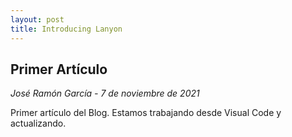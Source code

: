 ```yaml
---
layout: post
title: Introducing Lanyon
---
```


## Primer Artículo
*José Ramón García - 7 de noviembre de 2021*  

Primer artículo del Blog. Estamos trabajando desde Visual Code y actualizando.




